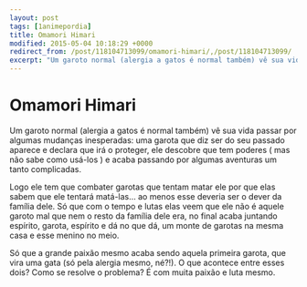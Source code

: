 ```yaml
---
layout: post
tags: [1animepordia]
title: Omamori Himari
modified: 2015-05-04 10:18:29 +0000
redirect_from: /post/118104713099/omamori-himari/,/post/118104713099/
excerpt: "Um garoto normal (alergia a gatos é normal também) vê sua vida passar por algumas mudanças inesperadas: uma garota que diz ser do seu passado aparece e declara que irá o proteger, ele descobre que tem poderes ( mas não sabe como usá-los ) e acaba passando por algumas aventuras um tanto complicadas."
---
```


Omamori Himari
==============

Um garoto normal (alergia a gatos é normal também) vê sua vida passar
por algumas mudanças inesperadas: uma garota que diz ser do seu passado
aparece e declara que irá o proteger, ele descobre que tem poderes ( mas
não sabe como usá-los ) e acaba passando por algumas aventuras um tanto
complicadas.

Logo ele tem que combater garotas que tentam matar ele por que elas
sabem que ele tentará matá-las… ao menos esse deveria ser o dever da
família dele. Só que com o tempo e lutas elas veem que ele não é aquele
garoto mal que nem o resto da família dele era, no final acaba juntando
espírito, garota, espírito e dá no que dá, um monte de garotas na mesma
casa e esse menino no meio.

Só que a grande paixão mesmo acaba sendo aquela primeira garota, que
vira uma gata (só pela alergia mesmo, né?!). O que acontece entre esses
dois? Como se resolve o problema? É com muita paixão e luta mesmo.


